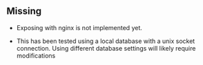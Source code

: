 ## Missing

- Exposing with nginx is not implemented yet.

- This has been tested using a local database with a unix socket connection. Using different database settings will likely require modifications
